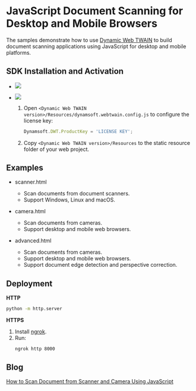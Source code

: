 # JavaScript Document Scanning for Desktop and Mobile Browsers
The samples demonstrate how to use [Dynamic Web TWAIN](https://www.dynamsoft.com/web-twain/features/mobile-web-capture-sdk/) to build document scanning applications using JavaScript for desktop and mobile platforms.

## SDK Installation and Activation
- [![](https://img.shields.io/badge/Download-Offline%20SDK-orange)](https://www.dynamsoft.com/web-twain/downloads)
- [![](https://img.shields.io/badge/Get-30--day%20FREE%20Trial%20License-blue)](https://www.dynamsoft.com/customer/license/trialLicense/?product=dwt)

    1. Open `<Dynamic Web TWAIN version>/Resources/dynamsoft.webtwain.config.js` to configure the license key:

        ```javascript
        Dynamsoft.DWT.ProductKey = 'LICENSE KEY';
        ```
    
    2. Copy `<Dynamic Web TWAIN version>/Resources` to the static resource folder of your web project.


## Examples
- scanner.html
  
    - Scan documents from document scanners. 
    - Support Windows, Linux and macOS.
    
- camera.html
    - Scan documents from cameras.
    - Support desktop and mobile web browsers.
    
- advanced.html
    - Scan documents from cameras.
    - Support desktop and mobile web browsers.
    - Support document edge detection and perspective correction.

## Deployment

**HTTP**

```bash
python -m http.server
```

**HTTPS**
1. Install [ngrok](http://ngrok.com/).
2. Run:
    ```
    ngrok http 8000
    ```

## Blog
[How to Scan Document from Scanner and Camera Using JavaScript](https://www.dynamsoft.com/codepool/webassembly-web-document-capture-management-sdk.html)
